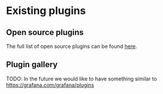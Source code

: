 # Existing plugins

## Open source plugins

The full list of open source plugins can be found
[here](https://github.com/spotify/backstage/tree/master/plugins).

## Plugin gallery

TODO: In the future we would like to have something similar to
https://grafana.com/grafana/plugins
